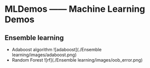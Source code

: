 # MLDemos —— Machine Learning Demos

## Ensemble learning
* Adaboost algorithm
![adaboost](./Ensemble learning/images/adaboost.png)
* Random Forest
![rf](./Ensemble learning/images/oob_error.png)